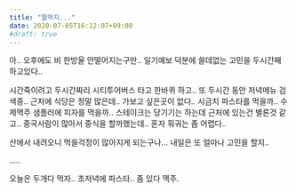 ```yaml
---
title: "뭘먹지..."
date: 2020-07-05T16:12:07+09:00
#draft: true
---
```

아.. 오후에도 비 한방울 안떨어지는구만.. 일기예보 덕분에
쓸데없는 고민을 두시간째 하고있다..

시간죽이려고 두시간짜리 시티투어버스 타고 한바퀴 하고..
또 두시간 동안 저녁메뉴
검색중.. 근처에 식당은 정말 많은데.. 가보고 싶은곳이 없다..
시금치 파스타를 먹을까.. 수제맥주 샘플러에 피자를 먹을까..
스테이크는 당기기는 하는데 근처에 있는건 별론것 같고.. 
중국사람이 많아서 중식을 할까했는데.. 혼자 훠궈는 좀 어렵다..

산에서 내려오니 먹을걱정이 많아지게 되는구나... 내일은 또
얼마나 고민을 할지..

.....

오늘은 두개다 먹자.. 초저녁에 파스타.. 좀 있다 맥주.
